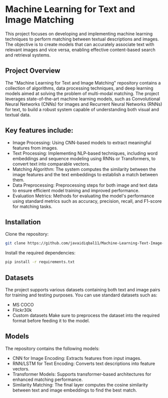 # Machine Learning for Text and Image Matching

This project focuses on developing and implementing machine learning techniques to perform matching between textual descriptions and images. The objective is to create models that can accurately associate text with relevant images and vice versa, enabling effective content-based search and retrieval systems.

## Project Overview
The "Machine Learning for Text and Image Matching" repository contains a collection of algorithms, data processing techniques, and deep learning models aimed at solving the problem of multi-modal matching. The project leverages state-of-the-art machine learning models, such as Convolutional Neural Networks (CNNs) for images and Recurrent Neural Networks (RNNs) for text, to build a robust system capable of understanding both visual and textual data.

## Key features include:

- Image Processing: Using CNN-based models to extract meaningful features from images.
- Text Processing: Implementing NLP-based techniques, including word embeddings and sequence modeling using RNNs or Transformers, to convert text into comparable vectors.
- Matching Algorithm: The system computes the similarity between the image features and the text embeddings to establish a match between them.
- Data Preprocessing: Preprocessing steps for both image and text data to ensure efficient model training and improved performance.
- Evaluation Metrics: Methods for evaluating the model's performance using standard metrics such as accuracy, precision, recall, and F1-score for matching tasks.

## Installation
Clone the repository:
```bash
git clone https://github.com/javaidiqbal11/Machine-Learning-Text-Image-Matching.git
```
Install the required dependencies:
```bash
pip install -r requirements.txt
```

## Datasets
The project supports various datasets containing both text and image pairs for training and testing purposes. You can use standard datasets such as:

- MS COCO
- Flickr30k
- Custom datasets
Make sure to preprocess the dataset into the required format before feeding it to the model.

## Models
The repository contains the following models:

- CNN for Image Encoding: Extracts features from input images.
- RNN/LSTM for Text Encoding: Converts text descriptions into feature vectors.
- Transformer Models: Supports transformer-based architectures for enhanced matching performance.
- Similarity Matching: The final layer computes the cosine similarity between text and image embeddings to find the best match.

